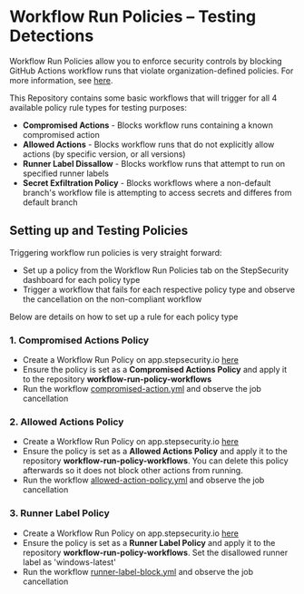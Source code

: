 # Workflow Run Policies – Testing Detections
 
Workflow Run Policies allow you to enforce security controls by blocking GitHub Actions workflow runs that violate organization-defined policies. For more information, see [here](https://docs.stepsecurity.io/workflow-run-policies). 

This Repository contains some basic workflows that will trigger for all 4 available policy rule types for testing purposes:

* **Compromised Actions** - Blocks workflow runs containing a known compromised action
* **Allowed Actions** - Blocks workflow runs that do not explicitly allow actions (by specific version, or all versions)
* **Runner Label Dissallow** - Blocks workflow runs that attempt to run on specified runner labels
* **Secret Exfiltration Policy** - Blocks workflows where a non-default branch's workflow file is attempting to access secrets and differes from default branch

## Setting up and Testing Policies
Triggering workflow run policies is very straight forward:
* Set up a policy from the Workflow Run Policies tab on the StepSecurity dashboard for each policy type
* Trigger a workflow that fails for each respective policy type and observe the cancellation on the non-compliant workflow

Below are details on how to set up a rule for each policy type

### 1. Compromised Actions Policy 
* Create a Workflow Run Policy on app.stepsecurity.io [here]()
* Ensure the policy is set as a **Compromised Actions Policy** and apply it to the repository **workflow-run-policy-workflows**
* Run the workflow [compromised-action.yml]() and observe the job cancellation

### 2. Allowed Actions Policy
* Create a Workflow Run Policy on app.stepsecurity.io [here]()
* Ensure the policy is set as a **Allowed Actions Policy** and apply it to the repository **workflow-run-policy-workflows**. You can delete this policy afterwards so it does not block other actions from running. 
* Run the workflow [allowed-action-policy.yml]() and observe the job cancellation

### 3. Runner Label Policy 
* Create a Workflow Run Policy on app.stepsecurity.io [here]()
* Ensure the policy is set as a **Runner Label Policy** and apply it to the repository **workflow-run-policy-workflows**. Set the disallowed runner label as 'windows-latest'
* Run the workflow [runner-label-block.yml]() and observe the job cancellation


 

 

 

 
